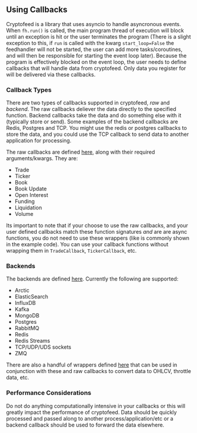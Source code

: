 ## Using Callbacks

Cryptofeed is a library that uses asyncio to handle asyncronous events. When `fh.run()` is called, the main program thread of execution will block until an exception is hit or the user terminates the program (There is a slight exception to this, if `run` is called with the kwarg `start_loop=False` the feedhandler will not be started, the user can add more tasks/coroutines, and will then be responsible for starting the event loop later). Because the program is effectively blocked on the event loop, the user needs to define callbacks that will handle data from cryptofeed. Only data you register for will be delivered via these callbacks.

### Callback Types

There are two types of callbacks supported in cryptofeed, *raw* and *backend*. The raw callbacks deliever the data directly to the specified function. Backend callbacks take the data and do something else with it (typically store or send). Some examples of the backend callbacks are Redis, Postgres and TCP. You might use the redis or postgres callbacks to store the data, and you could use the TCP callback to send data to another application for processing.

The raw callbacks are defined [here](../cryptofeed/callback.py), along with their required arguments/kwargs. They are:

* Trade
* Ticker
* Book
* Book Update
* Open Interest
* Funding
* Liquidation
* Volume

Its important to note that if your choose to use the raw callbacks, and your user defined callbacks match these function signatures *and* are are async functions, you do not need to use these wrappers (like is commonly shown in the example code). You can use your callback functions without wrapping them in `TradeCallback`, `TickerCallback`, etc. 


### Backends

The backends are defined [here](../cryptofeed/backends/). Currently the following are supported:

* Arctic
* ElasticSearch
* InfluxDB
* Kafka
* MongoDB
* Postgres
* RabbitMQ
* Redis
* Redis Streams
* TCP/UDP/UDS sockets
* ZMQ

There are also a handful of wrappers defined [here](../cryptofeed/backends/aggregate.py) that can be used in conjunction with these and raw callbacks to convert data to OHLCV, throttle data, etc. 

### Performance Considerations

Do not do anything computationally intensive in your callbacks or this will greatly impact the performance of cryptofeed. Data should be quickly processed and passed along to another process/application/etc or a backend callback should be used to forward the data elsewhere. 
